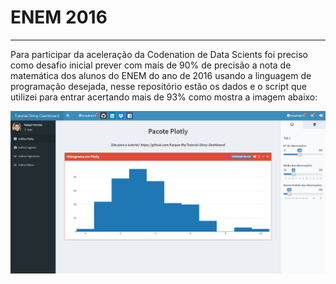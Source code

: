 # ENEM 2016

---

Para participar da aceleração da Codenation de Data Scients foi preciso como desafio inicial prever com mais de 90% de precisão a nota de matemática dos alunos do ENEM do ano de 2016 usando a linguagem de programação desejada, nesse repositório estão os dados e o script que utilizei para entrar acertando mais de 93% como mostra a imagem abaixo:


![](https://github.com/kaique-fhs/Tutorial-Shiny-Dashboard/raw/master/DashFinal.PNG)
